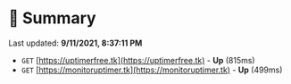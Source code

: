 # 📖 Summary
Last updated: **9/11/2021, 8:37:11 PM**

- `GET` [https://uptimerfree.tk](https://uptimerfree.tk) - **Up** (815ms)
- `GET` [https://monitoruptimer.tk](https://monitoruptimer.tk) - **Up** (499ms)
